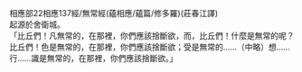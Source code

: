 相應部22相應137經/無常經(蘊相應/蘊篇/修多羅)(莊春江譯)  
起源於舍衛城。  
「比丘們！凡無常的，在那裡，你們應該捨斷欲，而，比丘們！什麼是無常的呢？比丘們！色是無常的，在那裡，你們應該捨斷欲；受是無常的……（中略）想……行……識是無常的，在那裡，你們應該捨斷欲。」  
  
  
